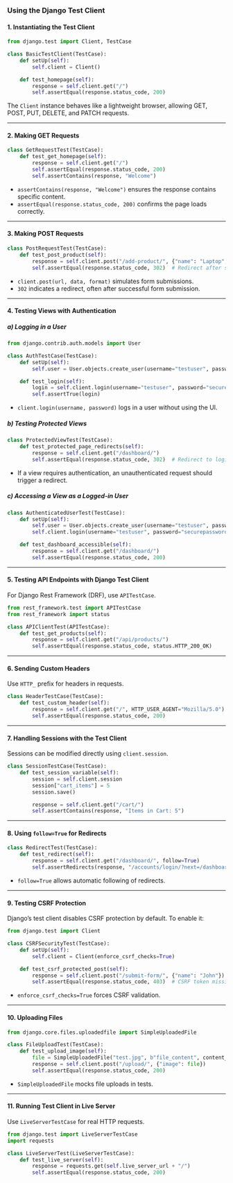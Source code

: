 ### Using the Django Test Client  

#### 1. Instantiating the Test Client  

```python
from django.test import Client, TestCase

class BasicTestClient(TestCase):
    def setUp(self):
        self.client = Client()

    def test_homepage(self):
        response = self.client.get("/")
        self.assertEqual(response.status_code, 200)
```

The `Client` instance behaves like a lightweight browser, allowing GET, POST, PUT, DELETE, and PATCH requests.  

---

#### 2. Making GET Requests  

```python
class GetRequestTest(TestCase):
    def test_get_homepage(self):
        response = self.client.get("/")
        self.assertEqual(response.status_code, 200)
        self.assertContains(response, "Welcome")
```

- `assertContains(response, "Welcome")` ensures the response contains specific content.  
- `assertEqual(response.status_code, 200)` confirms the page loads correctly.  

---

#### 3. Making POST Requests  

```python
class PostRequestTest(TestCase):
    def test_post_product(self):
        response = self.client.post("/add-product/", {"name": "Laptop", "price": 1200})
        self.assertEqual(response.status_code, 302)  # Redirect after success
```

- `client.post(url, data, format)` simulates form submissions.  
- `302` indicates a redirect, often after successful form submission.  

---

#### 4. Testing Views with Authentication  

##### a) Logging in a User  

```python
from django.contrib.auth.models import User

class AuthTestCase(TestCase):
    def setUp(self):
        self.user = User.objects.create_user(username="testuser", password="securepassword")

    def test_login(self):
        login = self.client.login(username="testuser", password="securepassword")
        self.assertTrue(login)
```

- `client.login(username, password)` logs in a user without using the UI.  

##### b) Testing Protected Views  

```python
class ProtectedViewTest(TestCase):
    def test_protected_page_redirects(self):
        response = self.client.get("/dashboard/")
        self.assertEqual(response.status_code, 302)  # Redirect to login page
```

- If a view requires authentication, an unauthenticated request should trigger a redirect.  

##### c) Accessing a View as a Logged-in User  

```python
class AuthenticatedUserTest(TestCase):
    def setUp(self):
        self.user = User.objects.create_user(username="testuser", password="securepassword")
        self.client.login(username="testuser", password="securepassword")

    def test_dashboard_accessible(self):
        response = self.client.get("/dashboard/")
        self.assertEqual(response.status_code, 200)
```

---

#### 5. Testing API Endpoints with Django Test Client  

For Django Rest Framework (DRF), use `APITestCase`.  

```python
from rest_framework.test import APITestCase
from rest_framework import status

class APIClientTest(APITestCase):
    def test_get_products(self):
        response = self.client.get("/api/products/")
        self.assertEqual(response.status_code, status.HTTP_200_OK)
```

---

#### 6. Sending Custom Headers  

Use `HTTP_` prefix for headers in requests.  

```python
class HeaderTestCase(TestCase):
    def test_custom_header(self):
        response = self.client.get("/", HTTP_USER_AGENT="Mozilla/5.0")
        self.assertEqual(response.status_code, 200)
```

---

#### 7. Handling Sessions with the Test Client  

Sessions can be modified directly using `client.session`.  

```python
class SessionTestCase(TestCase):
    def test_session_variable(self):
        session = self.client.session
        session["cart_items"] = 5
        session.save()

        response = self.client.get("/cart/")
        self.assertContains(response, "Items in Cart: 5")
```

---

#### 8. Using `follow=True` for Redirects  

```python
class RedirectTest(TestCase):
    def test_redirect(self):
        response = self.client.get("/dashboard/", follow=True)
        self.assertRedirects(response, "/accounts/login/?next=/dashboard/")
```

- `follow=True` allows automatic following of redirects.  

---

#### 9. Testing CSRF Protection  

Django’s test client disables CSRF protection by default. To enable it:  

```python
from django.test import Client

class CSRFSecurityTest(TestCase):
    def setUp(self):
        self.client = Client(enforce_csrf_checks=True)

    def test_csrf_protected_post(self):
        response = self.client.post("/submit-form/", {"name": "John"})
        self.assertEqual(response.status_code, 403)  # CSRF token missing
```

- `enforce_csrf_checks=True` forces CSRF validation.  

---

#### 10. Uploading Files  

```python
from django.core.files.uploadedfile import SimpleUploadedFile

class FileUploadTest(TestCase):
    def test_upload_image(self):
        file = SimpleUploadedFile("test.jpg", b"file_content", content_type="image/jpeg")
        response = self.client.post("/upload/", {"image": file})
        self.assertEqual(response.status_code, 200)
```

- `SimpleUploadedFile` mocks file uploads in tests.  

---

#### 11. Running Test Client in Live Server  

Use `LiveServerTestCase` for real HTTP requests.  

```python
from django.test import LiveServerTestCase
import requests

class LiveServerTest(LiveServerTestCase):
    def test_live_server(self):
        response = requests.get(self.live_server_url + "/")
        self.assertEqual(response.status_code, 200)
```
